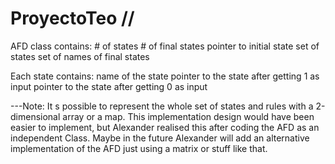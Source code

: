 # ProyectoTeo //


AFD class contains:
    # of states
    # of final states
    pointer to initial state
    set of states
    set of names of final states

Each state contains:
    name of the state
    pointer to the state after getting 1 as input
    pointer to the state after getting 0 as input


---Note: It s possible to represent the whole set of states and rules with a 2-dimensional array or a map. This implementation design would have been easier to implement, but Alexander realised this after coding the AFD as an independent Class. Maybe in the future Alexander will add an alternative implementation of the AFD just using a matrix or stuff like that.
